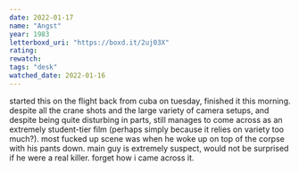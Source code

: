 ```yaml
---
date: 2022-01-17
name: "Angst"
year: 1983
letterboxd_uri: "https://boxd.it/2uj03X"
rating: 
rewatch: 
tags: "desk"
watched_date: 2022-01-16
---
```


started this on the flight back from cuba on tuesday, finished it this morning. despite all the crane shots and the large variety of camera setups, and despite being quite disturbing in parts, still manages to come across as an extremely student-tier film (perhaps simply because it relies on variety too much?). most fucked up scene was when he woke up on top of the corpse with his pants down. main guy is extremely suspect, would not be surprised if he were a real killer. forget how i came across it.
